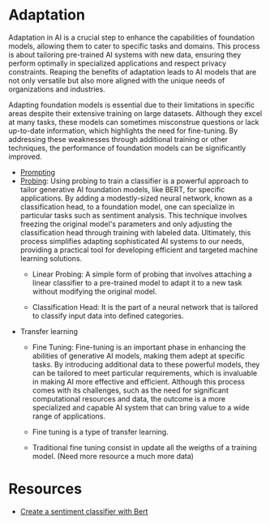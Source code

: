 # Adaptation

Adaptation in AI is a crucial step to enhance the capabilities of
foundation models, allowing them to cater to specific tasks and domains.
This process is about tailoring pre-trained AI systems with new data,
ensuring they perform optimally in specialized applications and respect
privacy constraints. Reaping the benefits of adaptation leads to AI models
that are not only versatile but also more aligned with the unique needs of
organizations and industries.

Adapting foundation models is essential due to their limitations in
specific areas despite their extensive training on large datasets.
Although they excel at many tasks, these models can sometimes misconstrue
questions or lack up-to-date information, which highlights the need for
fine-tuning. By addressing these weaknesses through additional training or
other techniques, the performance of foundation models can be significantly improved.

* [Prompting](./prompting.md)
* [Probing](./probing.md): Using probing to train a classifier is a
 powerful approach to
  tailor generative AI foundation models, like BERT, for specific
  applications. By adding a modestly-sized neural network, known as a
  classification head, to a foundation model, one can specialize in
  particular tasks such as sentiment analysis. This technique involves
  freezing the original model's parameters and only adjusting the
  classification head through training with labeled data. Ultimately, this
  process simplifies adapting sophisticated AI systems to our needs,
  providing a practical tool for developing efficient and targeted machine
  learning solutions.
    * Linear Probing: A simple form of probing that involves attaching a
     linear classifier to a pre-trained model to adapt it to a new task
      without modifying the original model.

    * Classification Head: It is the part of a neural network that is
     tailored to classify input data into defined categories.
* Transfer learning
    * Fine Tuning: Fine-tuning is an important phase in enhancing the
    abilities of generative AI models, making them adept at specific tasks.
    By introducing additional data to these powerful models, they can be
    tailored to meet particular requirements, which is invaluable in making
    AI more effective and efficient. Although this process comes with its
    challenges, such as the need for significant computational resources
    and data, the outcome is a more specialized and capable AI system
    that can bring value to a wide range of applications.

    * Fine tuning is a type of transfer learning.
    * Traditional fine tuning consist in update all the weigths of a
     training model. (Need more resource a much more data)

# Resources

* [Create a sentiment classifier with Bert](https://www.kaggle.com/code/diegofndz/create-a-bert-sentiment-classifier)
